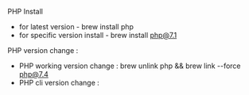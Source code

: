 
PHP Install
* for latest version - brew install php
* for specific version install - brew install php@7.1


PHP version change :
* PHP working version change : brew unlink php && brew link --force php@7.4
* PHP cli version change : 
